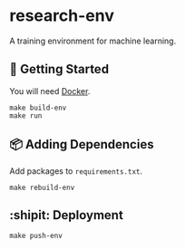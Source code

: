 research-env
===================

A training environment for machine learning.

## :running: Getting Started

You will need [Docker](https://www.docker.com/docker-mac).

```
make build-env
make run
```

## :package: Adding Dependencies

Add packages to `requirements.txt`.

```
make rebuild-env
```

## :shipit: Deployment

```
make push-env
```
